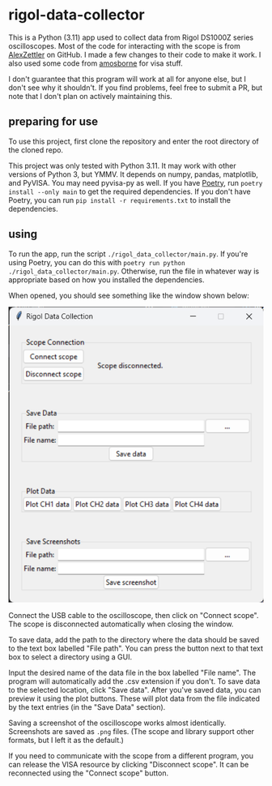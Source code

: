 # rigol-data-collector

This is a Python (3.11) app used to collect data from Rigol DS1000Z series oscilloscopes. Most of the code for interacting with the scope is from [AlexZettler](https://github.com/AlexZettler/Rigol1000z/tree/master) on GitHub. I made a few changes to their code to make it work. I also used some code from [amosborne](https://github.com/amosborne/rigol-ds1000z/tree/main) for visa stuff.

I don't guarantee that this program will work at all for anyone else, but I don't see why it shouldn't. If you find problems, feel free to submit a PR, but note that I don't plan on actively maintaining this.

## preparing for use

To use this project, first clone the repository and enter the root directory of the cloned repo.

This project was only tested with Python 3.11. It may work with other versions of Python 3, but YMMV. It depends on numpy, pandas, matplotlib, and PyVISA. You may need pyvisa-py as well. If you have [Poetry](https://python-poetry.org/), run `poetry install --only main` to get the required dependencies. If you don't have Poetry, you can run `pip install -r requirements.txt` to install the dependencies.

## using

To run the app, run the script `./rigol_data_collector/main.py`. If you're using Poetry, you can do this with `poetry run python ./rigol_data_collector/main.py`. Otherwise, run the file in whatever way is appropriate based on how you installed the dependencies.

When opened, you should see something like the window shown below:

![Screenshot of the project's GUI](ui.png)

Connect the USB cable to the oscilloscope, then click on "Connect scope". The scope is disconnected automatically when closing the window.

To save data, add the path to the directory where the data should be saved to the text box labelled "File path". You can press the button next to that text box to select a directory using a GUI.

Input the desired name of the data file in the box labelled "File name". The program will automatically add the .csv extension if you don't. To save data to the selected location, click "Save data". After you've saved data, you can preview it using the plot buttons. These will plot data from the file indicated by the text entries (in the "Save Data" section).

Saving a screenshot of the oscilloscope works almost identically. Screenshots are saved as `.png` files. (The scope and library support other formats, but I left it as the default.)

If you need to communicate with the scope from a different program, you can release the VISA resource by clicking "Disconnect scope". It can be reconnected using the "Connect scope" button.
